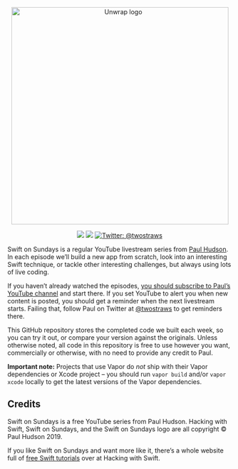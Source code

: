 
<p align="center">
    <img src="https://www.hackingwithswift.com/files/sundays/logo.png" alt="Unwrap logo" width="487" maxHeight="190" />
</p>

<p align="center">
    <img src="https://img.shields.io/badge/iOS-12.0+-blue.svg" />
    <img src="https://img.shields.io/badge/Swift-5.0-brightgreen.svg" />
    <a href="https://twitter.com/twostraws">
        <img src="https://img.shields.io/badge/Contact-@twostraws-lightgrey.svg?style=flat" alt="Twitter: @twostraws" />
    </a>
</p>

Swift on Sundays is a regular YouTube livestream series from [Paul Hudson](https://twitter.com/twostraws). In each episode we’ll build a new app from scratch, look into an interesting Swift technique, or tackle other interesting challenges, but always using lots of live coding.

If you haven’t already watched the episodes, [you should subscribe to Paul’s YouTube channel](https://www.youtube.com/paulhudson) and start there. If you set YouTube to alert you when new content is posted, you should get a reminder when the next livestream starts. Failing that, follow Paul on Twitter at [@twostraws](https://twitter.com/twostraws) to get reminders there.

This GitHub repository stores the completed code we built each week, so you can try it out, or compare your version against the originals. Unless otherwise noted, all code in this repository is free to use however you want, commercially or otherwise, with no need to provide any credit to Paul.

**Important note:** Projects that use Vapor do *not* ship with their Vapor dependencies or Xcode project – you should run `vapor build` and/or `vapor xcode` locally to get the latest versions of the Vapor dependencies.


## Credits

Swift on Sundays is a free YouTube series from Paul Hudson. Hacking with Swift, Swift on Sundays, and the Swift on Sundays logo are all copyright © Paul Hudson 2019.

If you like Swift on Sundays and want more like it, there’s a whole website full of [free Swift tutorials](https://www.hackingwithswift.com) over at Hacking with Swift. 
